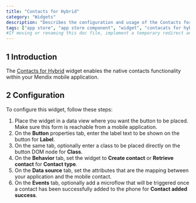 ```yaml
---
title: "Contacts for Hybrid"
category: "Widgets"
description: "Describes the configuration and usage of the Contacts for Hybrid widget, which is available in the Mendix Marketplace."
tags: ["app store", "app store component", "widget", "contacats for hybrid", "phonegap", "native", "mobile", "platform support"]
#If moving or renaming this doc file, implement a temporary redirect and let the respective team know they should update the URL in the product. See Mapping to Products for more details.
---
```


## 1 Introduction

The [Contacts for Hybrid](https://appstore.home.mendix.com/link/app/1473/) widget enables the native contacts functionality within your Mendix mobile application. 

## 2 Configuration

To configure this widget, follow these steps:

1. Place the widget in a data view where you want the button to be placed. Make sure this form is reachable from a mobile application.
2. On the **Button** properties tab, enter the label text to be shown on the button for **Label**.
3. On the same tab, optionally enter a class to be placed directly on the button DOM node for **Class**.
4. On the **Behavior** tab, set the widget to **Create contact** or **Retrieve contact** for **Contact type**.
5. On the **Data source** tab, set the attributes that are the mapping between your application and the mobile contact.
6. On the **Events** tab, optionally add a microflow that will be triggered once a contact has been successfully added to the phone for **Contact added success**.
